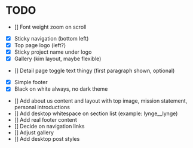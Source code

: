 # TODO
- [] Font weight zoom on scroll
- [x] Sticky navigation (bottom left)
- [x] Top page logo (left?)
- [x] Sticky project name under logo
- [x] Gallery (kim layout, maybe flexible)
- [] Detail page toggle text thingy (first paragraph shown, optional)
- [x] Simple footer
- [x] Black on white always, no dark theme
- [] Add about us content and layout with top image, mission statement, personal introductions
- [] Add desktop whitespace on section list (example: lynge__lynge)
- [] Add real footer content
- [] Decide on navigation links
- [] Adjust gallery
- [] Add desktop post styles